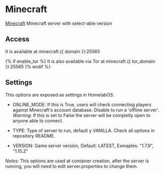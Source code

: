 # Minecraft

[Minecraft](https://hub.docker.com/r/itzg/minecraft-server) Minecraft server with select-able version 

## Access

It is available at minecraft.{{ domain }}:25565

{% if enable_tor %}
It is also available via Tor at minecraft.{{ tor_domain }}:25565
{% endif %}

## Settings
This options are exposed as settings in HomelabOS.

  - ONLINE_MODE: If this is True, users will check connecting players against Minecraft's account database. Disable to run a 'offline server'. 
  *Warning*: If this is set to False the server will be completly open to anyone able to connect. 

  - TYPE: Type of server to run, default y VANILLA. Check all options in repository README.

  - VERSION: Game server version, Default: LATEST, Exmaples: "1.7.9", "1.15.2"

*Notes:* This options are used at container creation, after the server is running, you will need to edit server.properties to change them.
